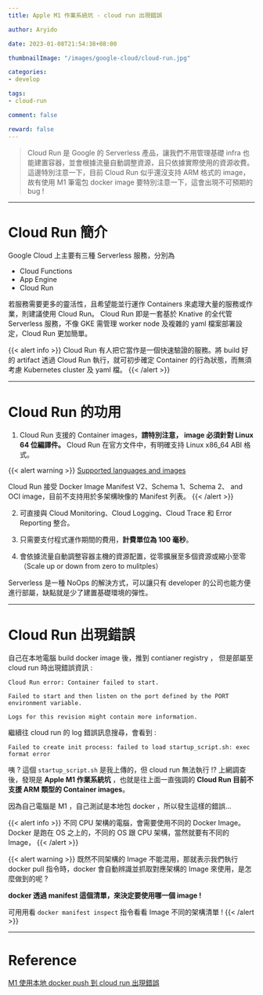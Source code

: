 ```yaml
---
title: Apple M1 作業系統坑 - cloud run 出現錯誤

author: Aryido

date: 2023-01-08T21:54:38+08:00

thumbnailImage: "/images/google-cloud/cloud-run.jpg"

categories:
- develop

tags:
- cloud-run

comment: false

reward: false
---
```

<!--BODY-->
> Cloud Run 是 Google 的 Serverless 產品，讓我們不用管理基礎 infra 也能建置容器，並會根據流量自動調整資源，且只依據實際使用的資源收費。 這邊特別注意一下，目前 Cloud Run 似乎還沒支持 ARM 格式的 image，故有使用 M1 筆電包 docker image 要特別注意一下，這會出現不可預期的 bug !

<!--more-->

---
# Cloud Run 簡介
Google Cloud 上主要有三種 Serverless 服務，分別為
- Cloud Functions
- App Engine
- Cloud Run

若服務需要更多的靈活性，且希望能並行運作 Containers 來處理大量的服務或作業，則建議使用 Cloud Run。 Cloud Run 即是一套基於 Knative 的全代管 Serverless 服務，不像 GKE 需管理 worker node 及複雜的 yaml 檔案部署設定，Cloud Run 更加簡單。

{{< alert info >}}
Cloud Run 有人把它當作是一個快速驗證的服務。將 build 好的 artifact 透過 Cloud Run 執行，就可初步確定 Container 的行為狀態，而無須考慮 Kubernetes cluster 及 yaml 檔。
{{< /alert >}}

---

# Cloud Run 的功用
1. Cloud Run 支援的 Container images，**請特別注意， image 必須針對 Linux 64 位編譯件。** Cloud Run  在官方文件中，有明確支持 Linux x86_64 ABI 格式。

{{< alert warning >}}
[Supported languages and images](https://cloud.google.com/run/docs/container-contract#languages)

Cloud Run 接受 Docker Image Manifest V2、Schema 1、Schema 2、 and OCI image，目前不支持用於多架構映像的 Manifest 列表。
{{< /alert >}}

2. 可直接與 Cloud Monitoring、Cloud Logging、Cloud Trace 和 Error Reporting 整合。

3. 只需要支付程式運作期間的費用，**計費單位為 100 毫秒**。

4. 會依據流量自動調整容器主機的資源配置，從零擴展至多個資源或縮小至零（Scale up or down from zero to mulitples）

Serverless 是一種 NoOps 的解決方式，可以讓只有 developer 的公司也能方便進行部屬，缺點就是少了建置基礎環境的彈性。

---

# Cloud Run 出現錯誤
自己在本地電腦 build docker image 後，推到 contianer registry ， 但是部屬至 cloud run 時出現錯誤資訊 :
```
Cloud Run error: Container failed to start.

Failed to start and then listen on the port defined by the PORT environment variable.

Logs for this revision might contain more information.
```
繼續往 cloud run 的 log 錯誤訊息搜尋，會看到 :
```
Failed to create init process: failed to load startup_script.sh: exec format error
```
咦 ? 這個 ```startup_script.sh``` 是我上傳的，但 cloud run 無法執行 !?  上網調查後，發現是 **Apple M1 作業系統坑** ，也就是往上面一直強調的 **Cloud Run 目前不支援 ARM 類型的 Container images**。

因為自己電腦是 M1 ，自己測試是本地包 docker ，所以發生這樣的錯誤...

{{< alert info >}}
不同 CPU 架構的電腦，會需要使用不同的 Docker Image。 Docker 是跑在 OS 之上的，不同的 OS 跟 CPU 架構，當然就要有不同的 Image，
{{< /alert >}}

{{< alert warning >}}
既然不同架構的 Image 不能混用，那就表示我們執行 docker pull 指令時，docker 會自動辨識並抓取對應架構的 Image 來使用，是怎麼做到的呢 ?

**docker 透過 manifest 這個清單，來決定要使用哪一個 image !**

可用用看 ```docker manifest inspect``` 指令看看 Image 不同的架構清單 !
{{< /alert >}}

---
# Reference
[M1 使用本地 docker push 到 cloud run 出現錯誤](https://penueling.com/%e7%b7%9a%e4%b8%8a%e5%ad%b8%e7%bf%92/m1-%e4%bd%bf%e7%94%a8%e6%9c%ac%e5%9c%b0-docker-push-%e5%88%b0-cloud-run-%e5%87%ba%e7%8f%be%e9%8c%af%e8%aa%a4/)